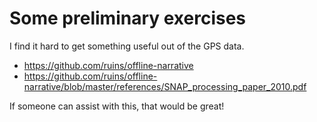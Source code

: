 # Some preliminary exercises

I find it hard to get something useful out of the GPS data. 

* https://github.com/ruins/offline-narrative
* https://github.com/ruins/offline-narrative/blob/master/references/SNAP_processing_paper_2010.pdf

If someone can assist with this, that would be great!
